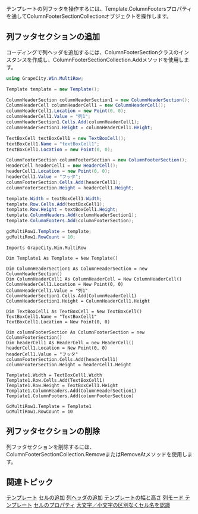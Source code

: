 テンプレートの列フッタを操作するには、Template.ColumnFootersプロパティを通してColumnFooterSectionCollectionオブジェクトを操作します。

## 列フッタセクションの追加

コーディングで列ヘッダを追加するには、ColumnFooterSectionクラスのインスタンスを作成し、ColumnFooterSectionCollection.Addメソッドを使用します。
```csharp
using GrapeCity.Win.MultiRow;

Template template = new Template(); 

ColumnHeaderSection columnHeaderSection1 = new ColumnHeaderSection(); 
ColumnHeaderCell columnHeaderCell1 = new ColumnHeaderCell(); 
columnHeaderCell1.Location = new Point(0, 0); 
columnHeaderCell1.Value = "列1"; 
columnHeaderSection1.Cells.Add(columnHeaderCell1);
columnHeaderSection1.Height = columnHeaderCell1.Height; 

TextBoxCell textBoxCell1 = new TextBoxCell(); 
textBoxCell1.Name = "textBoxCell1"; 
textBoxCell1.Location = new Point(0, 0);

ColumnFooterSection columnFooterSection = new ColumnFooterSection();
HeaderCell headerCell1 = new HeaderCell();
headerCell1.Location = new Point(0, 0);
headerCell1.Value = "フッタ";
columnFooterSection.Cells.Add(headerCell1);
columnFooterSection.Height = headerCell1.Height; 

template.Width = textBoxCell1.Width; 
template.Row.Cells.Add(textBoxCell1);
template.Row.Height = textBoxCell1.Height; 
template.ColumnHeaders.Add(columnHeaderSection1);
template.ColumnFooters.Add(columnFooterSection);

gcMultiRow1.Template = template; 
gcMultiRow1.RowCount = 10;
```

```vbnet
Imports GrapeCity.Win.MultiRow

Dim Template1 As Template = New Template()

Dim ColumnHeaderSection1 As ColumnHeaderSection = new ColumnHeaderSection()
Dim ColumnHeaderCell1 As ColumnHeaderCell = New ColumnHeaderCell()
ColumnHeaderCell1.Location = New Point(0, 0)
ColumnHeaderCell1.Value = "列1"
ColumnHeaderSection1.Cells.Add(ColumnHeaderCell1)
ColumnHeaderSection1.Height = ColumnHeaderCell1.Height

Dim TextBoxCell1 As TextBoxCell = New TextBoxCell()
TextBoxCell1.Name = "TextBoxCell1"
TextBoxCell1.Location = New Point(0, 0)

Dim columnFooterSection As ColumnFooterSection = new ColumnFooterSection()
Dim headerCell1 As HeaderCell = new HeaderCell()
headerCell1.Location = New Point(0, 0)
headerCell1.Value = "フッタ"
columnFooterSection.Cells.Add(headerCell1)
columnFooterSection.Height = headerCell1.Height

Template1.Width = TextBoxCell1.Width
Template1.Row.Cells.Add(TextBoxCell1)
Template1.Row.Height = TextBoxCell1.Height
Template1.ColumnHeaders.Add(ColumnHeaderSection1)
Template1.ColumnFooters.Add(columnFooterSection)

GcMultiRow1.Template = Template1
GcMultiRow1.RowCount = 10
```

## 列フッタセクションの削除

列フッタセクションを削除するには、ColumnFooterSectionCollection.RemoveまたはRemoveAtメソッドを使用します。

## 関連トピック

[テンプレート](gcdocsite__documentlink?toc-item-id=12dbf56f-5a46-4435-8891-3b3abe3e9eb3)
[セルの追加](gcdocsite__documentlink?toc-item-id=f2f425aa-557a-4890-a00b-e9d4a2737f6b)
[列ヘッダの追加](gcdocsite__documentlink?toc-item-id=23b0e751-a9db-4407-b8ec-e6a020a9d410)
[テンプレートの幅と高さ](gcdocsite__documentlink?toc-item-id=a96686ee-8850-4079-9aea-28c1c7192224)
[列モード テンプレート](gcdocsite__documentlink?toc-item-id=3653f914-c6d7-4724-875a-4239a90fcafc)
[セルのプロパティ](gcdocsite__documentlink?toc-item-id=cfefbed2-05ac-4449-8f34-2fa1938ca676)
[大文字／小文字の区別なくセル名を認識](gcdocsite__documentlink?toc-item-id=0932011c-fd41-4ba0-bbe2-5ef736213100)